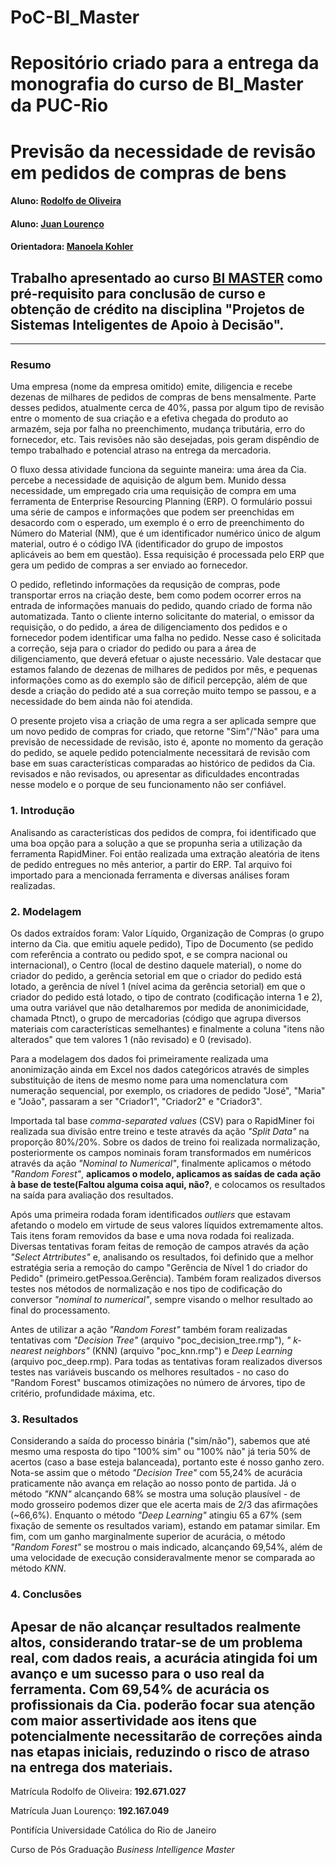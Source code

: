 # PoC-BI_Master
Repositório criado para a entrega da monografia do curso de BI_Master da PUC-Rio
===================================================

<!-- antes de enviar a versão final, solicitamos que todos os comentários, colocados para orientação ao aluno, sejam removidos do arquivo -->

# Previsão da necessidade de revisão em pedidos de compras de bens

#### Aluno: [Rodolfo de Oliveira](https://github.com/Rodolfo-de-Oliveira/PoC-BI_Master)
#### Aluno: [Juan Lourenço](https://github.com/juanlourenco)
#### Orientadora: [Manoela Kohler](https://github.com/manoelakohler)


Trabalho apresentado ao curso [BI MASTER](https://ica.puc-rio.ai/bi-master) como pré-requisito para conclusão de curso e obtenção de crédito na disciplina "Projetos de Sistemas Inteligentes de Apoio à Decisão".
-------


---

### Resumo

Uma empresa (nome da empresa omitido) emite, diligencia e recebe dezenas de milhares de pedidos de compras de bens mensalmente. Parte desses pedidos, atualmente cerca de 40%, passa por algum tipo de revisão entre o momento de sua criação e a efetiva chegada do produto ao armazém, seja por falha no preenchimento, mudança tributária, erro do fornecedor, etc. Tais revisões não são desejadas, pois geram dispêndio de tempo trabalhado e potencial atraso na entrega da mercadoria.

O fluxo dessa atividade funciona da seguinte maneira: uma área da Cia. percebe a necessidade de aquisição de algum bem. Munido dessa necessidade, um empregado cria uma requisição de compra em uma ferramenta de Enterprise Resourcing Planning (ERP). O formulário possui uma série de campos e informações que podem ser preenchidas em desacordo com o esperado, um exemplo é o erro de preenchimento do Número do Material (NM), que é um identificador numérico único de algum material, outro é o código IVA (identificador do grupo de impostos aplicáveis ao bem em questão). Essa requisição é processada pelo ERP que gera um pedido de compras a ser enviado ao fornecedor.

O pedido, refletindo informações da requsição de compras, pode transportar erros na criação deste, bem como podem ocorrer erros na entrada de informações manuais do pedido, quando criado de forma não automatizada. Tanto o cliente interno solicitante do material, o emissor da requisição, o do pedido, a área de diligenciamento dos pedidos e o fornecedor podem identificar uma falha no pedido. Nesse caso é solicitada a correção, seja para o criador do pedido ou para a área de diligenciamento, que deverá efetuar o ajuste necessário. Vale destacar que estamos falando de dezenas de milhares de pedidos por mês, e pequenas informações como as do exemplo são de díficil percepção, além de que desde a criação do pedido até a sua correção muito tempo se passou, e a necessidade do bem ainda não foi atendida.

O presente projeto visa a criação de uma regra a ser aplicada sempre que um novo pedido de compras for criado, que retorne "Sim"/"Não" para uma previsão de necessidade de revisão, isto é, aponte no momento da geração do pedido, se aquele pedido potencialmente necessitará de revisão com base em suas características comparadas ao histórico de pedidos da Cia. revisados e não revisados, ou apresentar as dificuldades encontradas nesse modelo e o porque de seu funcionamento não ser confiável.

### 1. Introdução

Analisando as características dos pedidos de compra, foi identificado que uma boa opção para a solução a que se propunha seria a utilização da ferramenta RapidMiner. Foi então realizada uma extração aleatória de itens de pedido entregues no mês anterior, a partir do ERP. Tal arquivo foi importado para a mencionada ferramenta e diversas análises foram realizadas.

### 2. Modelagem

Os dados extraídos foram: Valor Líquido, Organização de Compras (o grupo interno da Cia. que emitiu aquele pedido), Tipo de Documento (se pedido com referência a contrato ou pedido spot, e se compra nacional ou internacional), o Centro (local de destino daquele material), o nome do criador do pedido, a gerência setorial em que o criador do pedido está lotado, a gerência de nível 1 (nível acima da gerência setorial) em que o criador do pedido está lotado, o tipo de contrato (codificação interna 1 e 2), uma outra variável que não detalharemos por medida de anonimicidade, chamada Ptnct), o grupo de mercadorias (código que agrupa diversos materiais com características semelhantes) e finalmente a coluna "itens não alterados" que tem valores 1 (não revisado) e 0 (revisado).

Para a modelagem dos dados foi primeiramente realizada uma anonimização ainda em Excel nos dados categóricos através de simples substituição de itens de mesmo nome para uma nomenclatura com numeração sequencial, por exemplo, os criadores de pedido "José", "Maria" e "João", passaram a ser "Criador1", "Criador2" e "Criador3".

Importada tal base *comma-separated values* (CSV) para o RapidMiner foi realizada sua divisão entre treino e teste através da ação *"Split Data"* na proporção 80%/20%. Sobre os dados de treino foi realizada normalização, posteriormente os campos nominais foram transformados em numéricos através da ação *"Nominal to Numerical"*, finalmente aplicamos o método *"Random Forest"*, **aplicamos o modelo, aplicamos as saídas de cada ação à base de teste(Faltou alguma coisa aqui, não?**, e colocamos os resultados na saída para avaliação dos resultados.

Após uma primeira rodada foram identificados *outliers* que estavam afetando o modelo em virtude de seus valores líquidos extremamente altos. Tais itens foram removidos da base e uma nova rodada foi realizada. Diversas tentativas foram feitas de remoção de campos através da ação *"Select Atrtributes"* e, analisando os resultados, foi definido que a melhor estratégia seria a remoção do campo "Gerência de Nível 1 do criador do Pedido" (primeiro.getPessoa.Gerência). Também foram realizados diversos testes nos métodos de normalização e nos tipo de codificação do conversor *"nominal to numerical"*, sempre visando o melhor resultado ao final do processamento.

Antes de utilizar a ação *"Random Forest"* também foram realizadas tentativas com *"Decision Tree"* (arquivo "poc_decision_tree.rmp"), *" k-nearest neighbors"* (KNN) (arquivo "poc_knn.rmp") e *Deep Learning* (arquivo poc_deep.rmp). Para todas as tentativas foram realizados diversos testes nas variáveis buscando os melhores resultados - no caso do "Random Forest" buscamos otimizações no número de árvores, tipo de critério, profundidade máxima, etc. 

### 3. Resultados

Considerando a saída do processo binária ("sim/não"), sabemos que até mesmo uma resposta do tipo "100% sim" ou "100% não" já teria 50% de acertos (caso a base esteja balanceada), portanto este é nosso ganho zero. Nota-se assim que o método *"Decision Tree"* com 55,24% de acurácia praticamente não avança em relação ao nosso ponto de partida. Já o método *"KNN"* alcançando 68% se mostra uma solução plausível - de modo grosseiro podemos dizer que ele acerta mais de 2/3 das afirmações (~66,6%). Enquanto o método *"Deep Learning"* atingiu 65 a 67% (sem fixação de semente os resultados variam), estando em patamar similar. Em fim, com um ganho marginalmente superior de acurácia, o método *"Random Forest"* se mostrou o mais indicado, alcançando 69,54%, além de uma velocidade de execução consideravalmente menor se comparada ao método *KNN*.

### 4. Conclusões

Apesar de não alcançar resultados realmente altos, considerando tratar-se de um problema real, com dados reais, a acurácia atingida foi um avanço e um sucesso para o uso real da ferramenta. Com 69,54% de acurácia os profissionais da Cia. poderão focar sua atenção com maior assertividade aos itens que potencialmente necessitarão de correções ainda nas etapas iniciais, reduzindo o risco de atraso na entrega dos materiais.
---

Matrícula Rodolfo de Oliveira: **192.671.027**

Matrícula Juan Lourenço: **192.167.049**

Pontifícia Universidade Católica do Rio de Janeiro

Curso de Pós Graduação *Business Intelligence Master*
